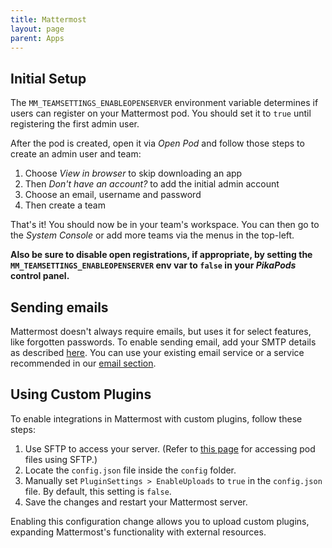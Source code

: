 ```yaml
---
title: Mattermost
layout: page
parent: Apps
---
```


## Initial Setup

The `MM_TEAMSETTINGS_ENABLEOPENSERVER` environment variable determines if users can register on your Mattermost pod. You should set it to `true` until registering the first admin user.

After the pod is created, open it via *Open Pod* and follow those steps to create an admin user and team:

1. Choose *View in browser* to skip downloading an app
2. Then *Don't have an account?* to add the initial admin account
3. Choose an email, username and password
4. Then create a team

That's it! You should now be in your team's workspace. You can then go to the *System Console* or add more teams via the menus in the top-left.

**Also be sure to disable open registrations, if appropriate, by setting the `MM_TEAMSETTINGS_ENABLEOPENSERVER` env var to `false` in your *PikaPods* control panel.**


## Sending emails

Mattermost doesn't always require emails, but uses it for select features, like forgotten passwords. To enable sending email, add your SMTP details as described [here](https://docs.mattermost.com/configure/smtp-email.html). You can use your existing email service or a service recommended in our [email section](/faq/#sending-emails).


## Using Custom Plugins

To enable integrations in Mattermost with custom plugins, follow these steps:

1. Use SFTP to access your server. (Refer to [this page](https://docs.pikapods.com/faq/#accessing-pod-files-using-sftp) for accessing pod files using SFTP.)
2. Locate the `config.json` file inside the `config` folder.
3. Manually set `PluginSettings > EnableUploads` to `true` in the `config.json` file. By default, this setting is `false`.
4. Save the changes and restart your Mattermost server.

Enabling this configuration change allows you to upload custom plugins, expanding Mattermost's functionality with external resources.
